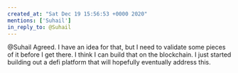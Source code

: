 ```yaml
---
created_at: "Sat Dec 19 15:56:53 +0000 2020"
mentions: ['Suhail']
in_reply_to: @Suhail
---
```


@Suhail Agreed. I have an idea for that, but I need to validate some pieces of it before I get there. I think I can build that on the blockchain. I just started building out a defi platform that will hopefully eventually address this.